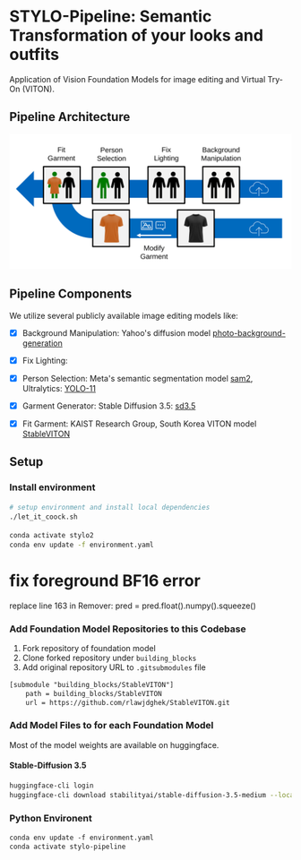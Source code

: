 # STYLO-Pipeline: Semantic Transformation of your looks and outfits
Application of Vision Foundation Models for image editing and Virtual Try-On (VITON).


## Pipeline Architecture
![Image of Pipeline Architecture](./assets/pipeline_architecture.svg "Illustration of pipeline architecture")


## Pipeline Components
We utilize several publicly available image editing models like:
- [x] Background Manipulation: Yahoo's diffusion model [photo-background-generation](https://github.com/yahoo/photo-background-generation.git) 
- [x] Fix Lighting:
- [x] Person Selection: Meta's semantic segmentation model [sam2](https://github.com/facebookresearch/sam2), Ultralytics: [YOLO-11](https://github.com/ultralytics/ultralytics)
- [x] Garment Generator: Stable Diffusion 3.5: [sd3.5](https://github.com/Stability-AI/sd3.5)
- [x] Fit Garment: KAIST Research Group, South Korea VITON model [StableVITON](https://github.com/rlawjdghek/StableVITON)


## Setup
### Install environment
```sh
# setup environment and install local dependencies
./let_it_coock.sh

conda activate stylo2
conda env update -f environment.yaml
```

# fix foreground BF16 error
replace line 163 in Remover: pred = pred.float().numpy().squeeze()


### Add Foundation Model Repositories to this Codebase
1. Fork repository of foundation model
2. Clone forked repository under `building_blocks`
2. Add original repository URL to `.gitsubmodules` file

```
[submodule "building_blocks/StableVITON"]
	path = building_blocks/StableVITON
	url = https://github.com/rlawjdghek/StableVITON.git
```

### Add Model Files to for each Foundation Model
Most of the model weights are available on huggingface.


#### Stable-Diffusion 3.5
```sh
huggingface-cli login
huggingface-cli download stabilityai/stable-diffusion-3.5-medium --local-dir building_blocks/sd3_5/models/3_5medium
```

### Python Environent
```
conda env update -f environment.yaml
conda activate stylo-pipeline
```
